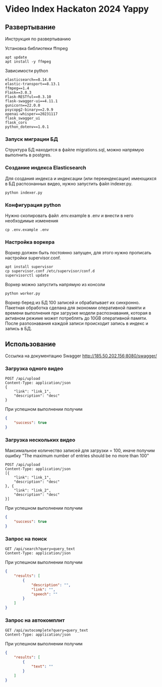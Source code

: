 # Video Index Hackaton 2024 Yappy

## Развертывание
Инструкция по развертыванию

Установка библиотеки ffmpeg
```
apt update
apt install -y ffmpeg
```

Зависимости python
```
elasticsearch==8.14.0
elastic-transport==8.13.1
ffmpeg==1.4
Flask==3.0.3
Flask-RESTful==0.3.10
flask-swagger-ui==4.11.1
gunicorn==22.0.0
psycopg2-binary==2.9.9
openai-whisper==20231117
flask_swagger_ui
flask_cors
python_dotenv==1.0.1
```

### Запуск миграции БД
Структура БД находится в файле migrations.sql, можно напрямую выполнить в postgres.

### Создание индекса Elasticsearch
Для создания индекса и индексации (или переиндексации) имеющихся в БД распознанных видео, нужно запустить файл indexer.py.
```
python indexer.py
```

### Конфигурация python
Нужно скопировать файл .env.example в .env и внести в него необходимые изменения
```
cp .env.example .env
```

### Настройка воркера
Воркер должен быть постоянно запущен, для этого нужно прописать настройки supervisor.conf.
```
apt install supervisor
cp supervisor.conf /etc/supervisor/conf.d
supervisorctl update
```

Воркер можно запустить напрямую из консоли 
```
python worker.py
```

Воркер беред из БД 100 записей и обрабатывает их синхронно. Пакетная обработка сделана для экономии оперативной памяти и времени выполнения при загрузке модели распознавания, которая в активном режиме может потреблять до 10GB оперативной памяти.
После разпознавания каждой записи происходит запись в индекс и запись в БД.


## Использование

Сссылка на документацию Swagger http://185.50.202.156:8080/swagger/

### Загрузка одного видео
```
POST /api/upload
Content-Type: application/json
{
    "link": "link_1",
    "description": "desc"
}
```

При успешном выполнении получим
```json
{
    "success": true
}
```

### Загрузка нескольких видео
Максимальное количество записей для загрузки = 100, иначе получим ошибку "The maximum number of entries should be no more than 100"
```
POST /api/upload
Content-Type: application/json
[{
    "link": "link_1",
    "description": "desc"
}, {
    "link": "link_2",
    "description": "desc"
}]
```

При успешном выполнении получим
```json
{
    "success": true
}
```

### Запрос на поиск
```
GET /api/search?query=query_text
Content-Type: application/json
```

При успешном выполнении получим
```json
{
    "results": [
        {
            "description": "",
            "link": "",
            "speech": ""
        }
    ]
}
```

### Запрос на автокомплит
```
GET /api/autocomplete?query=query_text
Content-Type: application/json
```

При успешном выполнении получим
```json
{
    "results": [
        {
            "text": ""
        }
    ]
}
```
